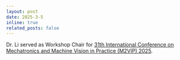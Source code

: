 ```yaml
---
layout: post
date: 2025-3-5
inline: true
related_posts: false
---
```


Dr. Li served as Workshop Chair for [31th International Conference on Mechatronics and Machine Vision in Practice (M2VIP) 2025](https://m2vip.dlsu.edu.ph/).

